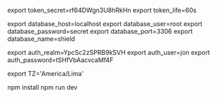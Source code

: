 export token_secret=rf64DWgn3U8hRkHn
export token_life=60s

export database_host=localhost
export database_user=root
export database_password=secret
export database_port=3306
export database_name=shield

export auth_realm=YpcSc2zSPRB9kSVH
export auth_user=jon
export auth_password=tSHfVbAacvcaMf4F

export TZ='America/Lima'

npm install
npm run dev
